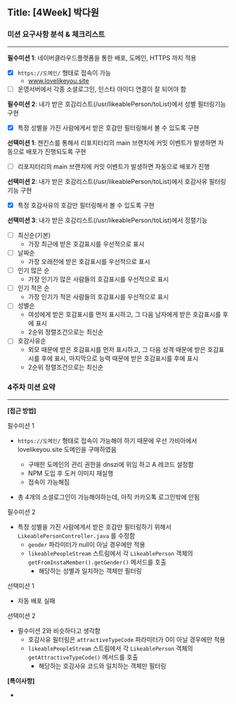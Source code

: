 ## Title: [4Week] 박다원

### 미션 요구사항 분석 & 체크리스트

---
**필수미션 1**: 네이버클라우드플랫폼을 통한 배포, 도메인, HTTPS 까지 적용
- [x] `https://도메인/` 형태로 접속이 가능
  - www.lovelikeyou.site
- [ ] 운영서버에서 각종 소셜로그인, 인스타 아이디 연결이 잘 되어야 함

**필수미션 2**: 내가 받은 호감리스트(/usr/likeablePerson/toList)에서 성별 필터링기능 구현
  - [x] 특정 성별을 가진 사람에게서 받은 호감만 필터링해서 볼 수 있도록 구현

**선택미션 1**: 젠킨스를 통해서 리포지터리의 main 브랜치에 커밋 이벤트가 발생하면 자동으로 배포가 진행되도록 구현
- [ ] 리포지터리의 main 브랜치에 커밋 이벤트가 발생하면 자동으로 배포가 진행

**선택미션 2**: 내가 받은 호감리스트(/usr/likeablePerson/toList)에서 호감사유 필터링기능 구현
- [x] 특정 호감사유의 호감만 필터링해서 볼 수 있도록 구현

**선택미션 3**: 내가 받은 호감리스트(/usr/likeablePerson/toList)에서 정렬기능
- [ ] 최신순(기본)
  - 가장 최근에 받은 호감표시를 우선적으로 표시
- [ ] 날짜순
  - 가장 오래전에 받은 호감표시를 우선적으로 표시
- [ ] 인기 많은 순
  - 가장 인기가 많은 사람들의 호감표시를 우선적으로 표시
- [ ] 인기 적은 순
  - 가장 인기가 적은 사람들의 호감표시를 우선적으로 표시
- [ ] 성별순
  - 여성에게 받은 호감표시를 먼저 표시하고, 그 다음 남자에게 받은 호감표시를 후에 표시
  - 2순위 정렬조건으로는 최신순
- [ ] 호감사유순
  - 외모 때문에 받은 호감표시를 먼저 표시하고, 그 다음 성격 때문에 받은 호감표시를 후에 표시, 마지막으로 능력 때문에 받은 호감표시를 후에 표시
  - 2순위 정렬조건으로는 최신순

### 4주차 미션 요약

---

**[접근 방법]**

필수미션 1

- `https://도메인/` 형태로 접속이 가능해야 하기 때문에 우선 가비아에서 lovelikeyou.site 도메인을 구매하였음
  - 구매한 도메인의 관리 권한을 dnszi에 위임 하고 A 레코드 설정함
  - NPM 도입 후 도커 이미지 재실행
  - 접속이 가능해짐

- 총 4개의 소셜로그인이 가능해야하는데, 아직 카카오톡 로그인밖에 안됨

필수미션 2

- 특정 성별을 가진 사람에게서 받은 호감만 필터링하기 위해서 `LikeablePersonController.java` 를 수정함
  - `gender` 파라미터가 null이 아닐 경우에만 적용
  - `likeablePeopleStream` 스트림에서 각 `LikeablePerson` 객체의 `getFromInstaMember().getGender()` 메서드를 호출
    - 해당하는 성별과 일치하는 객체만 필터링

선택미션 1

- 자동 배포 실패

선택미션 2

- 필수미션 2와 비슷하다고 생각함
  - 호감사유 필터링은 `attractiveTypeCode` 파라미터가 0이 아닐 경우에만 적용
  - `likeablePeopleStream` 스트림에서 각 `LikeablePerson` 객체의 `getAttractiveTypeCode()` 메서드를 호출
    - 해당하는 호감사유 코드와 일치하는 객체만 필터링

**[특이사항]**

- 
